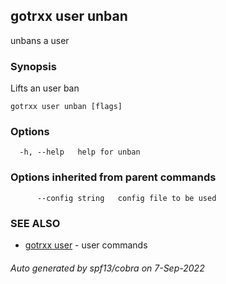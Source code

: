 ## gotrxx user unban

unbans a user

### Synopsis

Lifts an user ban

```
gotrxx user unban [flags]
```

### Options

```
  -h, --help   help for unban
```

### Options inherited from parent commands

```
      --config string   config file to be used
```

### SEE ALSO

* [gotrxx user](gotrxx_user.md)	 - user commands

###### Auto generated by spf13/cobra on 7-Sep-2022
